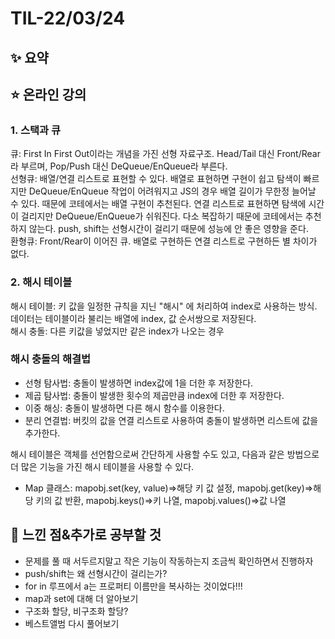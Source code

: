 # TIL-22/03/24

## :sparkles: 요약

## :star: 온라인 강의

### 1. 스택과 큐

큐: First In First Out이라는 개념을 가진 선형 자료구조. Head/Tail 대신 Front/Rear라 부르며, Pop/Push 대신 DeQueue/EnQueue라 부른다.  
선형큐: 배열/연결 리스트로 표현할 수 있다. 배열로 표현하면 구현이 쉽고 탐색이 빠르지만 DeQueue/EnQueue 작업이 어려워지고 JS의 경우 배열 길이가 무한정 늘어날 수 있다. 때문에 코테에서는 배열 구현이 추천된다. 연결 리스트로 표현하면 탐색에 시간이 걸리지만 DeQueue/EnQueue가 쉬워진다. 다소 복잡하기 때문에 코테에서는 추천하지 않는다. push, shift는 선형시간이 걸리기 때문에 성능에 안 좋은 영향을 준다.  
환형큐: Front/Rear이 이어진 큐. 배열로 구현하든 연결 리스트로 구현하든 별 차이가 없다.

### 2. 해시 테이블

해시 테이블: 키 값을 일정한 규칙을 지닌 "해시" 에 처리하여 index로 사용하는 방식. 데이터는 테이블이라 불리는 배열에 index, 값 순서쌍으로 저장된다.  
해시 충돌: 다른 키값을 넣었지만 같은 index가 나오는 경우  

### 해시 충돌의 해결법

* 선형 탐사법: 충돌이 발생하면 index값에 1을 더한 후 저장한다.
* 제곱 탐사법: 충돌이 발생한 횟수의 제곱만큼 index에 더한 후 저장한다.
* 이중 해싱: 충돌이 발생하면 다른 해시 함수를 이용한다.
* 분리 연결법: 버킷의 값을 연결 리스트로 사용하여 충돌이 발생하면 리스트에 값을 추가한다.

해시 테이블은 객체를 선언함으로써 간단하게 사용할 수도 있고, 다음과 같은 방법으로 더 많은 기능을 가진 해시 테이블을 사용할 수 있다.

* Map 클래스: mapobj.set(key, value)=>해당 키 값 설정, mapobj.get(key)=>해당 키의 값 반환, mapobj.keys()=>키 나열, mapobj.values()=>값 나열

## :star2: 느낀 점&추가로 공부할 것

* 문제를 풀 때 서두르지말고 작은 기능이 작동하는지 조금씩 확인하면서 진행하자
* push/shift는 왜 선형시간이 걸리는가?
* for in 루프에서 a는 프로퍼티 이름만을 복사하는 것이었다!!!
* map과 set에 대해 더 알아보기
* 구조화 할당, 비구조화 할당?
* 베스트앨범 다시 풀어보기